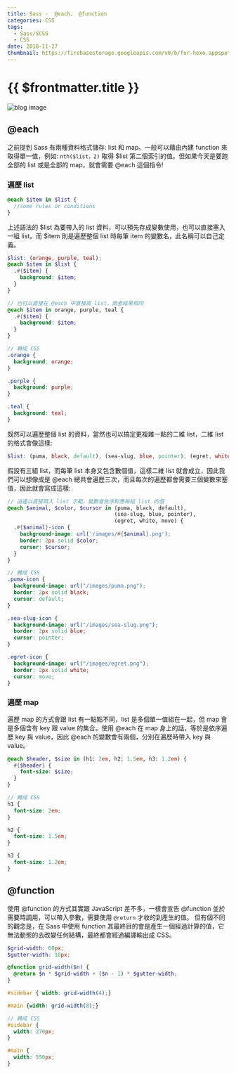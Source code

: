 ```yaml
---
title: Sass -  @each、 @function
categories: CSS
tags:
  - Sass/SCSS
  - CSS
date: 2018-11-27
thumbnail: https://firebasestorage.googleapis.com/v0/b/for-hexo.appspot.com/o/2018-10-15-css-sass.jpg?alt=media&token=bf9f5870-7806-48db-9d36-34c6f65b9c71
---
```


# {{ $frontmatter.title }}

![blog image](https://firebasestorage.googleapis.com/v0/b/for-hexo.appspot.com/o/2018-10-15-css-sass.jpg?alt=media&token=bf9f5870-7806-48db-9d36-34c6f65b9c71 "Sass - 前端工程師應該要會的工程化 CSS")

## @each
之前提到 Sass 有兩種資料格式儲存: list 和 map。一般可以藉由內建 function 來取得單一值，例如: `nth($list，2)` 取得 $list 第二個索引的值。但如果今天是要跑全部的 list 或是全部的 map，就會需要 @each 這個指令!

### 遍歷 list
```scss
@each $item in $list {
  //some rules or conditions
}
```
上述語法的 $list 為要帶入的 list 資料，可以預先存成變數使用，也可以直接塞入一組 list。而 $item 則是遍歷整個 list 時每筆 item 的變數名，此名稱可以自己定義。
```scss
$list: (orange, purple, teal);
@each $item in $list {
  .#{$item} {
    background: $item;
  }
}

// 也可以直接在 @each 中直接寫 list，兩者結果相同
@each $item in orange, purple, teal {
  .#{$item} {
    background: $item;
  }
}

// 轉成 CSS
.orange {
  background: orange;
}

.purple {
  background: purple;
}

.teal {
  background: teal;
}
```

既然可以遍歷整個 list 的資料，當然也可以搞定更複雜一點的二維 list，二維 list 的格式會像這樣:
```scss
$list: (puma, black, default), (sea-slug, blue, pointer), (egret, white, move)
```
假設有三組 list，而每筆 list 本身又包含數個值，這樣二維 list 就會成立，因此我們可以想像成是 @each 總共會遍歷三次，而且每次的遍歷都會需要三個變數來塞值，因此就會寫成這樣:
```scss
// 這邊以直接寫入 list 示範，變數會依序對應每組 list 的值
@each $animal, $color, $cursor in (puma, black, default),
                                  (sea-slug, blue, pointer),
                                  (egret, white, move) {
  .#{$animal}-icon {
    background-image: url('/images/#{$animal}.png');
    border: 2px solid $color;
    cursor: $cursor;
  }
}

// 轉成 CSS
.puma-icon {
  background-image: url("/images/puma.png");
  border: 2px solid black;
  cursor: default;
}

.sea-slug-icon {
  background-image: url("/images/sea-slug.png");
  border: 2px solid blue;
  cursor: pointer;
}

.egret-icon {
  background-image: url("/images/egret.png");
  border: 2px solid white;
  cursor: move;
}
```

### 遍歷 map
遍歷 map 的方式會跟 list 有一點點不同，list 是多個單一值組在一起，但 map 會是多個含有 key 跟 value 的集合。使用 @each 在 map 身上的話，等於是依序遍歷 key 與 value，因此 @each 的變數會有兩個，分別在遍歷時帶入 key 與 value。
```scss
@each $header, $size in (h1: 2em, h2: 1.5em, h3: 1.2em) {
  #{$header} {
    font-size: $size;
  }
}

// 轉成 CSS
h1 {
  font-size: 2em;
}

h2 {
  font-size: 1.5em;
}

h3 {
  font-size: 1.2em;
}
```


## @function
使用 @function 的方式其實跟 JavaScript 差不多，一樣會宣告 @function 並於需要時調用，可以帶入參數，需要使用 `@return` 才收的到產生的值。
但有個不同的觀念是，在 Sass 中使用 function 其最終目的會是產生一個經過計算的值，它無法動態的去改變任何結構，最終都會經過編譯輸出成 CSS。
```scss
$grid-width: 60px;
$gutter-width: 10px;

@function grid-width($n) {
  @return $n * $grid-width + ($n - 1) * $gutter-width;
}

#sidebar { width: grid-width(4);}

#main {width: grid-width(8);}

// 轉成 CSS
#sidebar {
  width: 270px;
}

#main {
  width: 550px;
}
```
